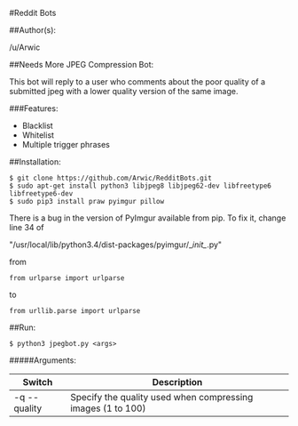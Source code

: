 #Reddit Bots

##Author(s): 

/u/Arwic

##Needs More JPEG Compression Bot: 
  
This bot will reply to a user who comments about the poor quality of a submitted jpeg with a lower quality version of the same image.
  
###Features:
* Blacklist
* Whitelist
* Multiple trigger phrases

##Installation:

    $ git clone https://github.com/Arwic/RedditBots.git
    $ sudo apt-get install python3 libjpeg8 libjpeg62-dev libfreetype6 libfreetype6-dev
    $ sudo pip3 install praw pyimgur pillow
    
There is a bug in the version of PyImgur available from pip. To fix it, change line 34 of 

"/usr/local/lib/python3.4/dist-packages/pyimgur/\__init\__.py"

from

    from urlparse import urlparse

to

    from urllib.parse import urlparse
    
##Run:

    $ python3 jpegbot.py <args>
    
#####Arguments:

| Switch | Description |
| --- | --- |
| -q --quality | Specify the quality used when compressing images (1 to 100) |
